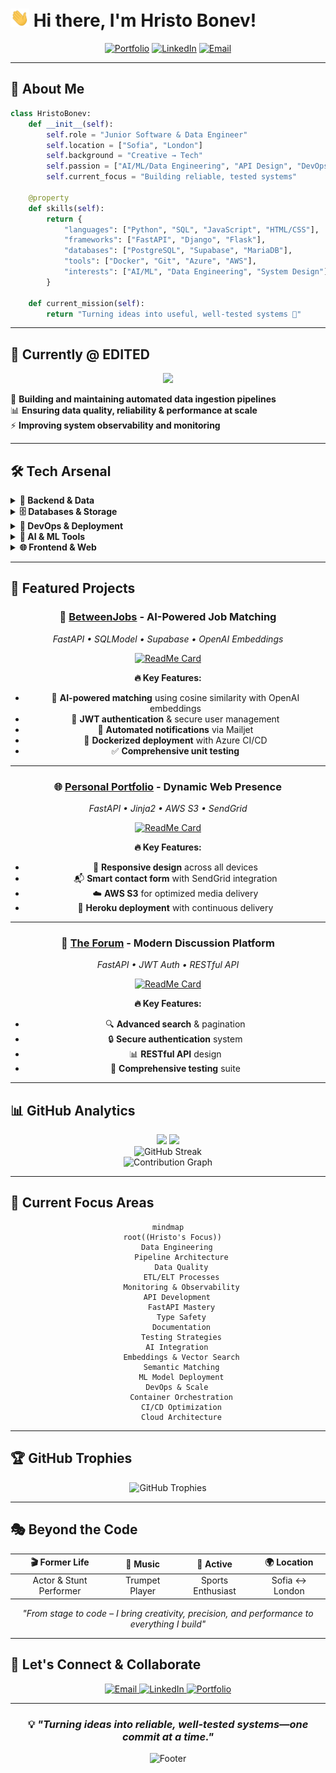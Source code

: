# <img src="https://raw.githubusercontent.com/ABSphreak/ABSphreak/master/gifs/Hi.gif" width="30px"> Hi there, I'm Hristo Bonev!

<div align="center">
  
  [![Portfolio](https://img.shields.io/badge/Portfolio-FF5722?style=for-the-badge&logo=firefox&logoColor=white)](https://hristobonev.com)
  [![LinkedIn](https://img.shields.io/badge/LinkedIn-0077B5?style=for-the-badge&logo=linkedin&logoColor=white)](https://linkedin.com/in/hristo-bonev)
  [![Email](https://img.shields.io/badge/Email-D14836?style=for-the-badge&logo=gmail&logoColor=white)](mailto:chkbonev@gmail.com)
  
</div>

---

## 🚀 About Me

```python
class HristoBonev:
    def __init__(self):
        self.role = "Junior Software & Data Engineer"
        self.location = ["Sofia", "London"]
        self.background = "Creative → Tech"
        self.passion = ["AI/ML/Data Engineering", "API Design", "DevOps"]
        self.current_focus = "Building reliable, tested systems"
        
    @property
    def skills(self):
        return {
            "languages": ["Python", "SQL", "JavaScript", "HTML/CSS"],
            "frameworks": ["FastAPI", "Django", "Flask"],
            "databases": ["PostgreSQL", "Supabase", "MariaDB"],
            "tools": ["Docker", "Git", "Azure", "AWS"],
            "interests": ["AI/ML", "Data Engineering", "System Design"]
        }
        
    def current_mission(self):
        return "Turning ideas into useful, well-tested systems 🎯"
```

---

## 💼 Currently @ EDITED

<div align="center">
  <img src="https://img.shields.io/badge/Role-Junior%20Data%20Ingestion%20Engineer-blue?style=for-the-badge" />
</div>

🔧 **Building and maintaining automated data ingestion pipelines**  
📊 **Ensuring data quality, reliability & performance at scale**  
⚡ **Improving system observability and monitoring**

---

## 🛠️ Tech Arsenal

<details>
<summary><b>🐍 Backend & Data</b></summary>
<br>

![Python](https://img.shields.io/badge/Python-3776AB?style=for-the-badge&logo=python&logoColor=white)
![FastAPI](https://img.shields.io/badge/FastAPI-009688?style=for-the-badge&logo=fastapi&logoColor=white)
![SQLModel](https://img.shields.io/badge/SQLModel-FF6B6B?style=for-the-badge&logo=python&logoColor=white)
![Pydantic](https://img.shields.io/badge/Pydantic-E92063?style=for-the-badge&logo=python&logoColor=white)
![Pandas](https://img.shields.io/badge/Pandas-150458?style=for-the-badge&logo=pandas&logoColor=white)

</details>

<details>
<summary><b>🗄️ Databases & Storage</b></summary>
<br>

![PostgreSQL](https://img.shields.io/badge/PostgreSQL-316192?style=for-the-badge&logo=postgresql&logoColor=white)
![Supabase](https://img.shields.io/badge/Supabase-3ECF8E?style=for-the-badge&logo=supabase&logoColor=white)
![SQLite](https://img.shields.io/badge/SQLite-07405E?style=for-the-badge&logo=sqlite&logoColor=white)
![AWS S3](https://img.shields.io/badge/AWS_S3-232F3E?style=for-the-badge&logo=amazon-aws&logoColor=white)

</details>

<details>
<summary><b>🚀 DevOps & Deployment</b></summary>
<br>

![Docker](https://img.shields.io/badge/Docker-2496ED?style=for-the-badge&logo=docker&logoColor=white)
![Azure](https://img.shields.io/badge/Microsoft_Azure-0089D0?style=for-the-badge&logo=microsoft-azure&logoColor=white)
![Heroku](https://img.shields.io/badge/Heroku-430098?style=for-the-badge&logo=heroku&logoColor=white)
![GitHub Actions](https://img.shields.io/badge/GitHub_Actions-2088FF?style=for-the-badge&logo=github-actions&logoColor=white)

</details>

<details>
<summary><b>🤖 AI & ML Tools</b></summary>
<br>

![OpenAI](https://img.shields.io/badge/OpenAI-412991?style=for-the-badge&logo=openai&logoColor=white)
![Scikit Learn](https://img.shields.io/badge/scikit_learn-F7931E?style=for-the-badge&logo=scikit-learn&logoColor=white)
![Embeddings](https://img.shields.io/badge/Vector_Embeddings-FF6B6B?style=for-the-badge&logo=tensorflow&logoColor=white)

</details>

<details>
<summary><b>🌐 Frontend & Web</b></summary>
<br>

![HTML5](https://img.shields.io/badge/HTML5-E34F26?style=for-the-badge&logo=html5&logoColor=white)
![CSS3](https://img.shields.io/badge/CSS3-1572B6?style=for-the-badge&logo=css3&logoColor=white)
![JavaScript](https://img.shields.io/badge/JavaScript-F7DF1E?style=for-the-badge&logo=javascript&logoColor=black)
![Jinja2](https://img.shields.io/badge/Jinja2-B41717?style=for-the-badge&logo=jinja&logoColor=white)

</details>

---

## 🎯 Featured Projects

<div align="center">

### 🔗 [BetweenJobs](https://github.com/yourusername/betweenjobs) - AI-Powered Job Matching
*FastAPI • SQLModel • Supabase • OpenAI Embeddings*

[![ReadMe Card](https://github-readme-stats.vercel.app/api/pin/?username=yourusername&repo=betweenjobs&theme=radical)](https://github.com/yourusername/betweenjobs)

**🔥 Key Features:**
- 🤖 **AI-powered matching** using cosine similarity with OpenAI embeddings
- 🔐 **JWT authentication** & secure user management
- 📧 **Automated notifications** via Mailjet
- 🐳 **Dockerized deployment** with Azure CI/CD
- ✅ **Comprehensive unit testing**

---

### 🌐 [Personal Portfolio](https://hristobonev.com) - Dynamic Web Presence
*FastAPI • Jinja2 • AWS S3 • SendGrid*

[![ReadMe Card](https://github-readme-stats.vercel.app/api/pin/?username=yourusername&repo=portfolio&theme=radical)](https://github.com/yourusername/portfolio)

**🔥 Key Features:**
- 📱 **Responsive design** across all devices
- 📬 **Smart contact form** with SendGrid integration
- ☁️ **AWS S3** for optimized media delivery
- 🚀 **Heroku deployment** with continuous delivery

---

### 💬 [The Forum](https://github.com/yourusername/forum) - Modern Discussion Platform
*FastAPI • JWT Auth • RESTful API*

[![ReadMe Card](https://github-readme-stats.vercel.app/api/pin/?username=yourusername&repo=forum&theme=radical)](https://github.com/yourusername/forum)

**🔥 Key Features:**
- 🔍 **Advanced search** & pagination
- 🔒 **Secure authentication** system
- 📊 **RESTful API** design
- 🧪 **Comprehensive testing** suite

</div>

---

## 📊 GitHub Analytics

<div align="center">

<img height="180em" src="https://github-readme-stats.vercel.app/api?username=yourusername&show_icons=true&theme=radical&include_all_commits=true&count_private=true"/>
<img height="180em" src="https://github-readme-stats.vercel.app/api/top-langs/?username=yourusername&layout=compact&langs_count=8&theme=radical"/>

</div>

<div align="center">
  <img src="https://github-readme-streak-stats.herokuapp.com/?user=yourusername&theme=radical" alt="GitHub Streak" />
</div>

<div align="center">
  <img src="https://github-readme-activity-graph.vercel.app/graph?username=yourusername&theme=redical&hide_border=true" alt="Contribution Graph" />
</div>

---

## 🎯 Current Focus Areas

<div align="center">

```mermaid
mindmap
  root((Hristo's Focus))
    Data Engineering
      Pipeline Architecture
      Data Quality
      ETL/ELT Processes
      Monitoring & Observability
    API Development
      FastAPI Mastery
      Type Safety
      Documentation
      Testing Strategies
    AI Integration
      Embeddings & Vector Search
      Semantic Matching
      ML Model Deployment
    DevOps & Scale
      Container Orchestration
      CI/CD Optimization
      Cloud Architecture
```

</div>

---

## 🏆 GitHub Trophies

<div align="center">
  <img src="https://github-profile-trophy.vercel.app/?username=yourusername&theme=radical&no-frame=false&no-bg=false&margin-w=4" alt="GitHub Trophies" />
</div>

---

## 🎭 Beyond the Code

<div align="center">

| 🎬 **Former Life** | 🎺 **Music** | 🤸 **Active** | 🌍 **Location** |
|:--:|:--:|:--:|:--:|
| Actor & Stunt Performer | Trumpet Player | Sports Enthusiast | Sofia ↔ London |

</div>

<div align="center">

*"From stage to code – I bring creativity, precision, and performance to everything I build"*

</div>

---

## 🤝 Let's Connect & Collaborate

<div align="center">

<a href="mailto:chkbonev@gmail.com">
  <img src="https://img.shields.io/badge/Email-D14836?style=for-the-badge&logo=gmail&logoColor=white" alt="Email" />
</a>
<a href="https://linkedin.com/in/hristo-bonev">
  <img src="https://img.shields.io/badge/LinkedIn-0077B5?style=for-the-badge&logo=linkedin&logoColor=white" alt="LinkedIn" />
</a>
<a href="https://hristobonev.com">
  <img src="https://img.shields.io/badge/Portfolio-FF5722?style=for-the-badge&logo=firefox&logoColor=white" alt="Portfolio" />
</a>

</div>

---

<div align="center">
  
  ### 💡 *"Turning ideas into reliable, well-tested systems—one commit at a time."*
  
  <img src="https://capsule-render.vercel.app/api?type=waving&color=gradient&height=100&section=footer" alt="Footer" />
  
</div>
